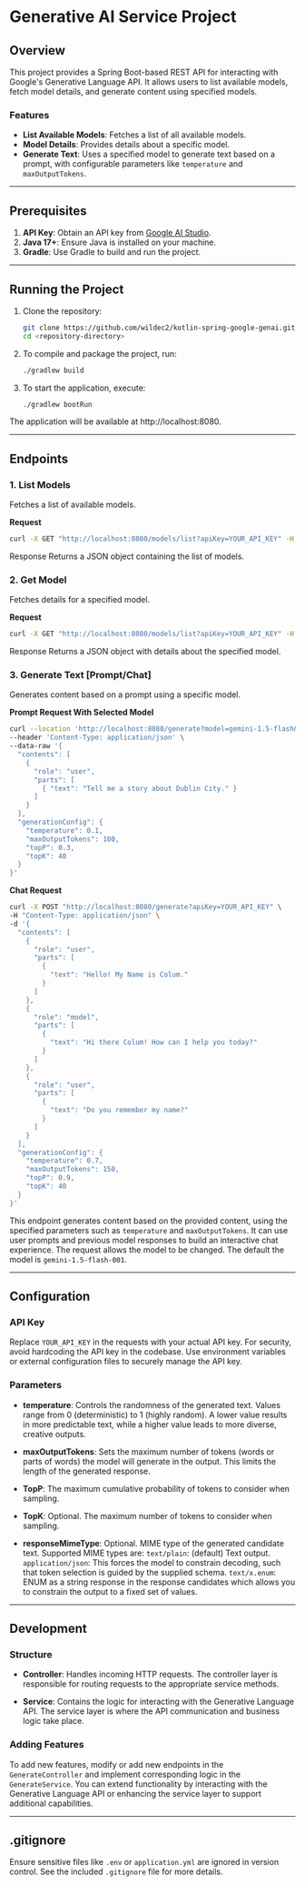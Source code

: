 # Generative AI Service Project

## Overview
This project provides a Spring Boot-based REST API for interacting with Google's Generative Language API. It allows users to list available models, fetch model details, and generate content using specified models.

### Features
- **List Available Models**: Fetches a list of all available models.
- **Model Details**: Provides details about a specific model.
- **Generate Text**: Uses a specified model to generate text based on a prompt, with configurable parameters like `temperature` and `maxOutputTokens`.

---

## Prerequisites
1. **API Key**: Obtain an API key from [Google AI Studio](https://ai.google.com/studio/).
2. **Java 17+**: Ensure Java is installed on your machine.
3. **Gradle**: Use Gradle to build and run the project.

---

## Running the Project
1. Clone the repository:
   ```bash
   git clone https://github.com/wildec2/kotlin-spring-google-genai.git
   cd <repository-directory>
2. To compile and package the project, run:
    ```bash
    ./gradlew build
3. To start the application, execute:
   ```bash
   ./gradlew bootRun 

The application will be available at http://localhost:8080.


---

## Endpoints

### 1. List Models
Fetches a list of available models.

**Request**
```bash
curl -X GET "http://localhost:8080/models/list?apiKey=YOUR_API_KEY" -H "Accept: application/json"
```

Response Returns a JSON object containing the list of models.

### 2. Get Model
Fetches details for a specified model.

**Request**
```bash
curl -X GET "http://localhost:8080/models/list?apiKey=YOUR_API_KEY" -H "Accept: application/json"
```

Response Returns a JSON object with details about the specified model.

### 3. Generate Text [Prompt/Chat]
Generates content based on a prompt using a specific model.

**Prompt Request With Selected Model**
```bash
curl --location 'http://localhost:8080/generate?model=gemini-1.5-flash&apiKey=YOUR_API_KEY' \
--header 'Content-Type: application/json' \
--data-raw '{
  "contents": [
    {
      "role": "user",
      "parts": [
        { "text": "Tell me a story about Dublin City." }
      ]
    }
  ],
  "generationConfig": {
    "temperature": 0.1,
    "maxOutputTokens": 100,
    "topP": 0.3,
    "topK": 40
  }
}'
```
**Chat Request**
```bash
curl -X POST "http://localhost:8080/generate?apiKey=YOUR_API_KEY" \
-H "Content-Type: application/json" \
-d '{
  "contents": [
    {
      "role": "user",
      "parts": [
        {
          "text": "Hello! My Name is Colum."
        }
      ]
    },
    {
      "role": "model",
      "parts": [
        {
          "text": "Hi there Colum! How can I help you today?"
        }
      ]
    },
    {
      "role": "user",
      "parts": [
        {
          "text": "Do you remember my name?"
        }
      ]
    }
  ],
  "generationConfig": {
    "temperature": 0.7,
    "maxOutputTokens": 150,
    "topP": 0.9,
    "topK": 40
  }
}'
```


This endpoint generates content based on the provided content, using the specified parameters such as `temperature` and `maxOutputTokens`.
It can use user prompts and previous model responses to build an interactive chat experience. The request allows the model to be changed. 
The default the model is `gemini-1.5-flash-001`.


---


## Configuration

### API Key
Replace `YOUR_API_KEY` in the requests with your actual API key. For security, avoid hardcoding the API key in the codebase. Use environment variables or external configuration files to securely manage the API key.

### Parameters
- **temperature**: Controls the randomness of the generated text. Values range from 0 (deterministic) to 1 (highly random). A lower value results in more predictable text, while a higher value leads to more diverse, creative outputs.

- **maxOutputTokens**: Sets the maximum number of tokens (words or parts of words) the model will generate in the output. This limits the length of the generated response.

- **TopP**: The maximum cumulative probability of tokens to consider when sampling.

- **TopK**: Optional. The maximum number of tokens to consider when sampling.

- **responseMimeType**: Optional. MIME type of the generated candidate text. Supported MIME types are: `text/plain`: (default) Text output. 
`application/json`:  This forces the model to constrain decoding, such that token selection is guided by the supplied schema.
`text/x.enum`: ENUM as a string response in the response candidates which allows you to constrain the output to a fixed set of values.


---


## Development

### Structure
- **Controller**: Handles incoming HTTP requests. The controller layer is responsible for routing requests to the appropriate service methods.

- **Service**: Contains the logic for interacting with the Generative Language API. The service layer is where the API communication and business logic take place.

### Adding Features
To add new features, modify or add new endpoints in the `GenerateController` and implement corresponding logic in the `GenerateService`. You can extend functionality by interacting with the Generative Language API or enhancing the service layer to support additional capabilities.


---


## .gitignore
Ensure sensitive files like `.env` or `application.yml` are ignored in version control. See the included `.gitignore` file for more details.


